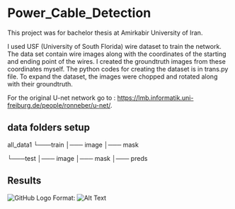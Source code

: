 # Power_Cable_Detection
This project was for bachelor thesis at Amirkabir University of Iran.

I used USF (University of South Florida) wire dataset to train the network. The data set contain wire images along with the coordinates of the starting and ending point of the wires. I created the groundtruth images from these coordinates myself. The python codes for creating the dataset is in trans.py file. To expand the dataset, the images were chopped and rotated along with their groundtruth.

For the original U-net network go to : https://lmb.informatik.uni-freiburg.de/people/ronneber/u-net/.

## data folders setup

all_data1
└───train
    │─── image
    │─── mask

└───test
    │─── image
    │─── mask
    │─── preds
    
## Results

![GitHub Logo](/images/logo.png)
Format: ![Alt Text](url)
